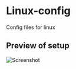 # Linux-config
Config files for linux

## Preview of setup
![Screenshot](https://github.com/marceloschreiber/linux-config/blob/master/Pictures/Screenshot%20from%202017-05-22%2001-10-47.png?raw=true)
